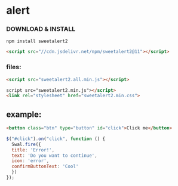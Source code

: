 # alert

### DOWNLOAD & INSTALL

```
npm install sweetalert2
```
```html
<script src="//cdn.jsdelivr.net/npm/sweetalert2@11"></script>
```

###  files:
```html
<script src="sweetalert2.all.min.js"></script>
```
```html
script src="sweetalert2.min.js"></script>
<link rel="stylesheet" href="sweetalert2.min.css">
```

## example:
```html
<button class="btn" type="button" id="click">Click me</button>
```
```js
$("#click").on("click", function () {
  Swal.fire({
  title: 'Error!',
  text: 'Do you want to continue',
  icon: 'error',
  confirmButtonText: 'Cool'
  })
});
